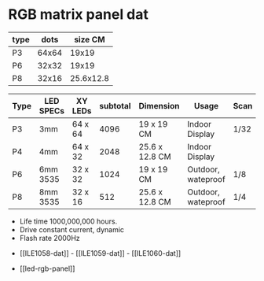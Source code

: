 

# RGB matrix panel dat 

| type | dots  | size CM   |
| ---- | ----- | --------- |
| P3   | 64x64 | 19x19     |
| P6   | 32x32 | 19x19     |
| P8   | 32x16 | 25.6x12.8 |



| Type | LED SPECs | XY LEDs | subtotal | Dimension      | Usage              | Scan | Power | Status  |
| ---- | --------- | ------- | -------- | -------------- | ------------------ | ---- | ----- | ------- |
| P3   | 3mm       | 64 x 64 | 4096     | 19 x 19 CM     | Indoor Display     | 1/32 | ~20W  | selling |
| P4   | 4mm       | 64 x 32 | 2048     | 25.6 x 12.8 CM | Indoor Display     |      |       | N/A     |
| P6   | 6mm 3535  | 32 x 32 | 1024     | 19 x 19 CM     | Outdoor, wateproof | 1/8  | ~30W  | selling |
| P8   | 8mm 3535  | 32 x 16 | 512      | 25.6 x 12.8 CM | Outdoor, wateproof | 1/4  | ~30W  | selling |


* Life time 1000,000,000 hours.
* Drive constant current, dynamic
* Flash rate 2000Hz

- [[ILE1058-dat]] - [[ILE1059-dat]] - [[ILE1060-dat]]

- [[led-rgb-panel]]